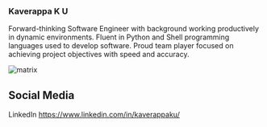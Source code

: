 ### Kaverappa K U

Forward-thinking Software Engineer with background working productively in dynamic environments. Fluent in Python and Shell programming languages used to develop software. Proud team player focused on achieving project objectives with speed and accuracy.

![matrix](giphy.gif)

## Social Media

LinkedIn https://www.linkedin.com/in/kaverappaku/

<!--
**KaverappaKU/KaverappaKU** is a ✨ _special_ ✨ repository because its `README.md` (this file) appears on your GitHub profile.

Here are some ideas to get you started:

- 🔭 I’m currently working on ...
- 🌱 I’m currently learning ...
- 👯 I’m looking to collaborate on ...
- 🤔 I’m looking for help with ...
- 💬 Ask me about ...
- 📫 How to reach me: ...
- 😄 Pronouns: ...
- ⚡ Fun fact: ...
-->
